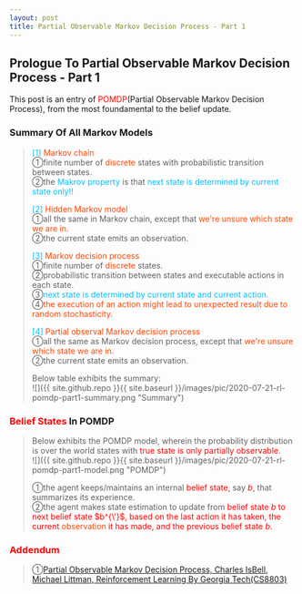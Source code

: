 ```yaml
---
layout: post
title: Partial Observable Markov Decision Process - Part 1
---
```


## Prologue To Partial Observable Markov Decision Process - Part 1
<p class="message">
This post is an entry of <font color="Red">POMDP</font>(Partial Observable Markov Decision Process), from the most foundamental to the belief update.  
</p>

### Summary Of All Markov Models
><font color="DeepSkyBlue">[1]</font>
><font color="OrangeRed">Markov chain</font>  
>&#10112;finite number of <font color="OrangeRed">discrete</font> states with probabilistic transition between states.  
>&#10113;the <font color="DeepSkyBlue">Makrov property</font> is that <font color="DeepSkyBlue">next state is determined by current state only!!</font>  
>
><font color="DeepSkyBlue">[2]</font>
><font color="OrangeRed">Hidden Markov model</font>  
>&#10112;all the same in Markov chain, except that <font color="OrangeRed">we're unsure which state we are in.</font>  
>&#10113;the current state emits an observation.  
>
><font color="DeepSkyBlue">[3]</font>
><font color="OrangeRed">Markov decision process</font>  
>&#10112;finite number of <font color="OrangeRed">discrete</font> states.  
>&#10113;probabilistic transition between states and executable actions in each state.  
>&#10114;<font color="DeepSkyBlue">next state is determined by current state and current action.</font>  
>&#10115;<font color="OrangeRed">the execution of an action might lead to unexpected result due to random stochasticity.</font>  
>
><font color="DeepSkyBlue">[4]</font>
><font color="OrangeRed">Partial observal Markov decision process</font>  
>&#10112;all the same as Markov decision process, except that <font color="OrangeRed">we're unsure which state we are in.</font>  
>&#10113;the current state emits an observation.  
>
>Below table exhibits the summary:  
![]({{ site.github.repo }}{{ site.baseurl }}/images/pic/2020-07-21-rl-pomdp-part1-summary.png "Summary")

### <font color="Red">Belief States</font> In POMDP
>Below exhibits the POMDP model, wherein the probability distribution is over the world states with <font color="Red">true state is only partially observable</font>.  
![]({{ site.github.repo }}{{ site.baseurl }}/images/pic/2020-07-21-rl-pomdp-part1-model.png "POMDP")
>
>&#10112;the agent keeps/maintains an internal <font color="Red">belief state</font>, say <font color="Red">$b$</font>, that summarizes its experience.  
>&#10113;the agent makes state estimation to update from <font color="Red">belief state</fonmt> $b$ to next <font color="Red">belief state</font> $b^{\'}$, based on the last action it has taken, the current <font color="OrangeRed">observation</font> it has made, and the previous <font color="Red">belief state</font> $b$.  

### Addendum
>&#10112;[Partial Observable Markov Decision Process, Charles IsBell, Michael Littman, Reinforcement Learning By Georgia Tech(CS8803)](https://classroom.udacity.com/courses/ud600/lessons/4677668675/concepts/46822685970923)  

<!-- Γ -->
<!-- \Omega -->
<!-- \cap intersection -->
<!-- \cup union -->
<!-- \frac{\Gamma(k + n)}{\Gamma(n)} \frac{1}{r^k}  -->
<!-- \mbox{\large$\vert$}\nolimits_0^\infty -->
<!-- \vert_0^\infty -->
<!-- \vert_{0.5}^{\infty} -->
<!-- &prime; ′ -->
<!-- &Prime; ″ -->
<!-- $E\lbrack X\rbrack$ -->
<!-- \overline{X_n} -->
<!-- \underset{Succss}P -->
<!-- \frac{{\overline {X_n}}-\mu}{S/\sqrt n} -->
<!-- \lim_{t\rightarrow\infty} -->
<!-- \int_{0}^{a}\lambda\cdot e^{-\lambda\cdot t}\operatorname dt -->
<!-- \Leftrightarrow -->
<!-- \prod_{v\in V} -->
<!-- \subset -->
<!-- \subseteq -->
<!-- \varnothing -->
<!-- \perp -->
<!-- \overset\triangle= -->
<!-- \left|X\right| -->
<!-- \xrightarrow{r_t} -->
<!-- \left\|?\right\| => ||?||-->
<!-- \left|?\right| => |?|-->
<!-- \lbrack BQ\rbrack => [BQ] -->
<!-- \subset -->
<!-- \subseteq -->
<!-- \widehat -->

<!-- Notes -->
<!-- <font color="OrangeRed">items, verb, to make it the focus, mathematic expression</font> -->
<!-- <font color="Red">KKT</font> -->
<!-- <font color="Red">SMO heuristics</font> -->
<!-- <font color="Red">F</font> distribution -->
<!-- <font color="Red">t</font> distribution -->
<!-- <font color="DeepSkyBlue">suggested item, soft item</font> -->
<!-- <font color="RoyalBlue">old alpha, quiz, example</font> -->
<!-- <font color="Green">new alpha</font> -->

<!-- <font color="#C20000">conclusion, finding</font> -->
<!-- <font color="DeepPink">positive conclusion, finding</font> -->
<!-- <font color="RosyBrown">negative conclusion, finding</font> -->

<!-- <font color="#00ADAD">policy</font> -->
<!-- <font color="#6100A8">full observable</font> -->
<!-- <font color="#FFAC12">partial observable</font> -->
<!-- <font color="#EB00EB">stochastic</font> -->
<!-- <font color="#8400E6">state transition</font> -->
<!-- <font color="#D600D6">discount factor gamma $\gamma$</font> -->
<!-- <font color="#D600D6">$V(S)$</font> -->
<!-- <font color="#9300FF">immediate reward R(S)</font> -->

<!-- ### <font color="RoyalBlue">Example</font>: Illustration By Rainy And Sunny Days In One Week -->
<!-- <font color="RoyalBlue">[Question]</font> -->
<!-- <font color="DeepSkyBlue">[Answer]</font> -->

<!-- <font color="Brown">Notes::mjtsai1974</font> -->

<!-- 
[1]Given the vehicles pass through a highway toll station is $6$ per minute, what is the probability that no cars within $30$ seconds?
><font color="DeepSkyBlue">[1]</font>
><font color="OrangeRed">Given the vehicles pass through a highway toll station is $6$ per minute, what is the probability that no cars within $30$ seconds?</font>  
-->

<!--
><font color="DeepSkyBlue">[Notes]</font>
><font color="OrangeRed">Why at this moment, the Poisson and exponential probability come out with different result?</font>  
-->

<!-- https://www.medcalc.org/manual/gamma_distribution_functions.php -->
<!-- https://www.statlect.com/probability-distributions/student-t-distribution#hid5 -->
<!-- http://www.wiris.com/editor/demo/en/ -->